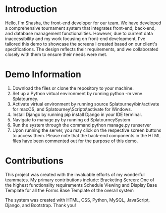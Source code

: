 # Introduction
Hello, I'm Shasha, the front-end developer for our team. We have developed a comprehensive tournament system that integrates front-end, back-end, and database management functionalities. However, due to current data inaccessibility and my work focusing on front-end development, I've tailored this demo to showcase the screens I created based on our client's specifications. The design reflects their requirements, and we collaborated closely with them to ensure their needs were met.

# Demo Information
1. Download the files or clone the repository to your machine.
2. Set up a Python virtual environment by running python -m venv Splatourney.
3. Activate virtual environment by running source Splatourney/bin/activate for macOS, and Splatourney\Scripts\activate for Windows.
4. Install Django by running pip install Django in your IDE terminal.
5. Navigate to manage.py by running cd SplatourneySystem
6. Run the system through the command python manage.py runserver
7. Upon running the server, you may click on the respective screen buttons to access them. Please note that the back-end components in the HTML files have been commented out for the purpose of this demo.

# Contributions
This project was created with the invaluable efforts of my wonderful teammates. My primary contributions include:
Bracketing Screen: One of the highest functionality requirements
Schedule Viewing and Display
Base Template for all the Forms
Base Template of the overall system

The system was created with HTML, CSS, Python, MySQL, JavaScript, Django, and Bootstrap.
Thank you!
